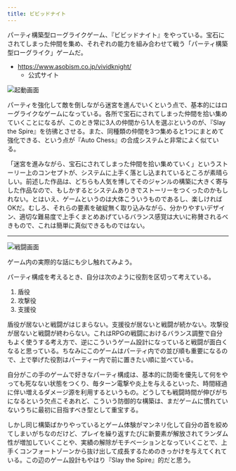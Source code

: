 ```yaml
---
title: ビビッドナイト
---
```


パーティ構築型ローグライクゲーム、『ビビッドナイト』をやっている。宝石にされてしまった仲間を集め、それぞれの能力を組み合わせて戦う「パーティ構築型ローグライク」ゲームだ。

- <https://www.asobism.co.jp/vividknight/>
    - 公式サイト

![](https://i.imgur.com/Sjct0Cah.jpg "起動画面")

パーティを強化して敵を倒しながら迷宮を進んでいくという点で、基本的にはローグライクなゲームになっている。各所で宝石にされてしまった仲間を拾い集めていくことになるが、このとき常に3人の仲間から1人を選ぶというのが、『Slay the Spire』を彷彿とさせる。また、同種類の仲間を3つ集めると1つにまとめて強化できる、という点が『Auto Chess』の合成システムと非常によく似ている。

「迷宮を進みながら、宝石にされてしまった仲間を拾い集めていく」というストーリー上のコンセプトが、システムに上手く落とし込まれているところが素晴らしい。前述した作品は、どちらも人気を博してそのジャンルの構築に大きく寄与した作品なので、もしかするとシステムありきでストーリーをつくったのかもしれない。とはいえ、ゲームというのは大体こういうものであるし、楽しければOKだ。むしろ、それらの要素を破綻無く取り込みながら、分かりやすいデザイン、適切な難易度で上手くまとめあげているバランス感覚は大いに称賛されるべきもので、これは簡単に真似できるものではない。

---

![](https://i.imgur.com/NCXye1Bh.jpg "戦闘画面")

ゲーム内の実際的な話にも少し触れてみよう。

パーティ構成を考えるとき、自分は次のように役割を区切って考えている。

1. 盾役
2. 攻撃役
3. 支援役

盾役が居ないと戦闘がはじまらない。支援役が居ないと戦闘が続かない。攻撃役が居ないと戦闘が終わらない。これはRPGの戦闘におけるバランス調整で自分もよく使うする考え方で、逆にこういうゲーム設計になっていると戦闘が面白くなると思っている。ちなみにこのゲームはパーティ内での並び順も重要になるので、上で挙げた役割はパーティー内で前に置きたい順に並べている。

自分がこの手のゲームで好きなパーティ構成は、基本的に防衛を優先して何をやっても死なない状態をつくり、毎ターン電撃や炎上を与えるといった、時間経過に伴い増えるダメージ源を利用するというもの。どうしても戦闘時間が伸びがちになるという欠点こそあれど、こういう防御的な構築は、まだゲームに慣れていないうちに最初に目指すべき型として重宝する。

しかし同じ構築ばかりやっているとゲーム体験がマンネリ化して自分の首を絞めてしまいがちなのだけど、プレイを繰り返すたびに新要素が解放されてランダム性が増加していくことや、実績の解除がモチベーションとなっていくことで、上手くコンフォートゾーンから抜け出して成長するためのきっかけを与えてくれている。この辺のゲーム設計もやはり『Slay the Spire』的だと思う。

